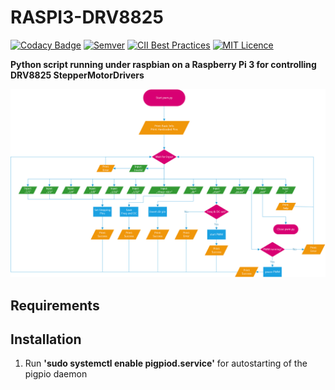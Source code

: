 # RASPI3-DRV8825

[![Codacy Badge](https://api.codacy.com/project/badge/Grade/c19f2b9363a84b5bacab00161776e7f9)](https://www.codacy.com/app/dan-nkl/RASPI3-DRV8825?utm_source=github.com&amp;utm_medium=referral&amp;utm_content=dan-nkl/RASPI3-DRV8825&amp;utm_campaign=Badge_Grade) [![Semver](http://img.shields.io/SemVer/2.0.0.png)](http://semver.org/spec/v2.0.0.html) [![CII Best Practices](https://bestpractices.coreinfrastructure.org/projects/1016/badge)](https://bestpractices.coreinfrastructure.org/projects/1016) [![MIT Licence](https://badges.frapsoft.com/os/mit/mit.svg?v=103)](https://opensource.org/licenses/mit-license.php)


**Python script running under raspbian on a Raspberry Pi 3 for controlling DRV8825 StepperMotorDrivers**

![Flowchart](/docs/flowchart.png)

## Requirements

## Installation
1. Run **'sudo systemctl enable pigpiod.service'** for autostarting of the pigpio daemon
